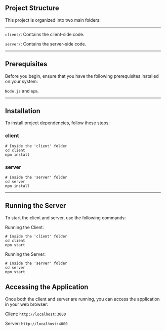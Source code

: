 ## Project Structure

This project is organized into two main folders:

---

`client/`: Contains the client-side code.

`server/`: Contains the server-side code.

---

## Prerequisites

Before you begin, ensure that you have the following prerequisites installed on your system:

`Node.js` and `npm`.

---

## Installation

To install project dependencies, follow these steps:

### client

```shell
# Inside the 'client' folder
cd client
npm install
```

### server

```shell
# Inside the 'server' folder
cd server
npm install
```
---

## Running the Server
To start the client and server, use the following commands:

Running the Client:

```shell
# Inside the 'client' folder
cd client
npm start
```

Running the Server:

```shell
# Inside the 'server' folder
cd server
npm start
```
## Accessing the Application
Once both the client and server are running, you can access the application in your web browser:

Client: `http://localhost:3000`

Server: `http://localhost:4000`